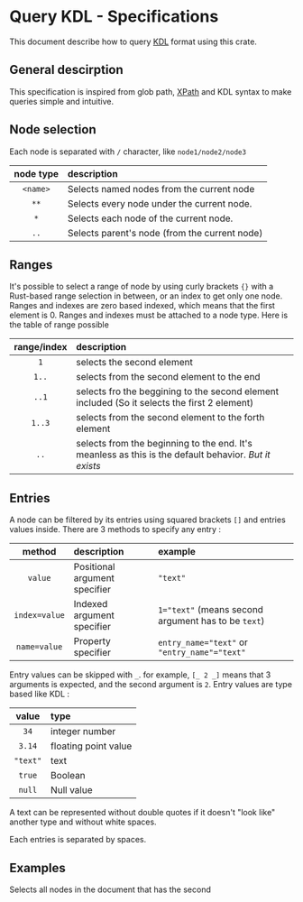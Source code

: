 # Query KDL - Specifications

This document describe how to query [KDL](https://kdl.dev) format using this crate. 

## General descirption

This specification is inspired from glob path, [XPath](https://www.w3.org/TR/1999/REC-xpath-19991116/) and KDL syntax to make queries simple and intuitive.

## Node selection

Each node is separated with `/` character, like `node1/node2/node3`


| **node type** | **description** |
|:--:|:---|
| `<name>` | Selects named nodes from the current node |
| `**` | Selects every node under the current node. |
| `*` | Selects each node of the current node. |
| `..` | Selects parent's node (from the current node) |

## Ranges

It's possible to select a range of node by using curly brackets `{}` with a Rust-based range selection in between, or an index to get only one node.
Ranges and indexes are zero based indexed, which means that the first element is 0. Ranges and indexes must be attached to a node type.
Here is the table of range possible

| **range/index** | **description** |
|:--:|:---|
| `1` | selects the second element |
| `1..` | selects from the second element to the end |
| `..1` | selects fro the beggining to the second element included (So it selects the first 2 element) |
| `1..3` | selects from the second element to the forth element |
| `..` | selects from the beginning to the end. It's meanless as this is the default behavior. *But it exists* |

## Entries

A node can be filtered by its entries using squared brackets `[]` and entries values inside.
There are 3 methods to specify any entry :

| **method** | **description** | **example** |
|:--:|:---|:---|
| `value` | Positional argument specifier | `"text"` |
| `index=value` | Indexed argument specifier | `1="text"` (means second argument has to be `text`) |
| `name=value` | Property specifier | `entry_name="text"` or `"entry_name"="text"` |

Entry values can be skipped with `_`. for example, `[_ 2 _]` means that 3 arguments is expected, and the second argument is `2`.
Entry values are type based like KDL :

| **value** | **type** |
|:--:|:---|
| `34` | integer number |
| `3.14` | floating point value |
| `"text"` | text |
| `true` | Boolean |
| `null` | Null value |

A text can be represented without double quotes if it doesn't "look like" another type and without white spaces.

Each entries is separated by spaces.

## Examples

Selects all nodes in the document that has the second
